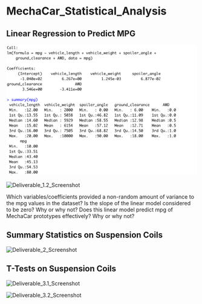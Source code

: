 # MechaCar_Statistical_Analysis

## Linear Regression to Predict MPG
![Deliverable_1.1_Screenshot](https://github.com/heartgears/MechaCar_Statistical_Analysis/blob/main/Challenge/Deliverable_1.1.png)

![Deliverable_1.2_Screenshot](Deliverable_1.2.png)

Which variables/coefficients provided a non-random amount of variance to the mpg values in the dataset?
Is the slope of the linear model considered to be zero? Why or why not?
Does this linear model predict mpg of MechaCar prototypes effectively? Why or why not?

## Summary Statistics on Suspension Coils
![Deliverable_2_Screenshot](Deliverable_2.1.png)


## T-Tests on Suspension Coils
![Deliverable_3.1_Screenshot](Deliverable_3.1.png)


![Deliverable_3.2_Screenshot](Deliverable_3.2.png)
